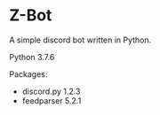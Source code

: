 # Z-Bot
A simple discord bot written in Python.

Python 3.7.6

Packages: 
- discord.py    1.2.3
- feedparser    5.2.1
